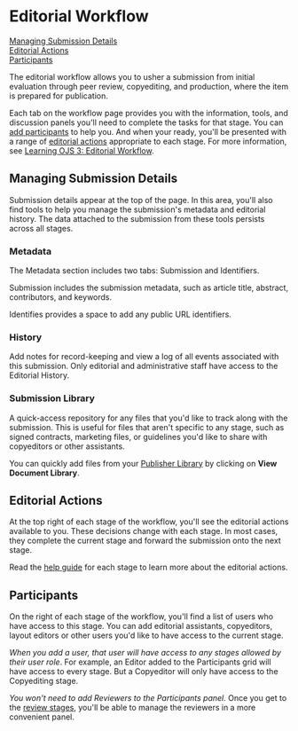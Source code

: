 # Editorial Workflow

[Managing Submission Details](editorial-workflow#manage-submission-details)  
[Editorial Actions](editorial-workflow#editorial-actions)  
[Participants](editorial-workflow#participants)

The editorial workflow allows you to usher a submission from initial evaluation through peer review, copyediting, and production, where the item is prepared for publication.

Each tab on the workflow page provides you with the information, tools, and discussion panels you'll need to complete the tasks for that stage. You can [add participants](editorial-workflow#participants) to help you. And when your ready, you'll be presented with a range of [editorial actions](editorial-workflow#editorial-actions) appropriate to each stage. For more information, see [Learning OJS 3: Editorial Workflow](https://docs.pkp.sfu.ca/learning-ojs/en/editorial-workflow).

## <a name="manage-submission-details"></a>Managing Submission Details

Submission details appear at the top of the page. In this area, you'll also find tools to help you manage the submission's metadata and editorial history. The data attached to the submission from these tools persists across all stages.

### <a name="metadata"></a>Metadata

The Metadata section includes two tabs: Submission and Identifiers.

Submission includes the submission metadata, such as article title, abstract, contributors, and keywords.

Identifies provides a space to add any public URL identifiers.

### <a name="editorial-history"></a>History

Add notes for record-keeping and view a log of all events associated with this submission. Only editorial and administrative staff have access to the Editorial History.

### <a name="submission-library"></a>Submission Library

A quick-access repository for any files that you'd like to track along with the submission. This is useful for files that aren't specific to any stage, such as signed contracts, marketing files, or guidelines you'd like to share with copyeditors or other assistants.

You can quickly add files from your [Publisher Library](settings#workflow-library) by clicking on **View Document Library**.

## <a name="editorial-actions"></a> Editorial Actions

At the top right of each stage of the workflow, you'll see the editorial actions available to you. These decisions change with each stage. In most cases, they complete the current stage and forward the submission onto the next stage.

Read the [help guide](https://docs.pkp.sfu.ca/learning-ojs/en/editorial-workflow) for each stage to learn more about the editorial actions.

## <a name="participants"></a>Participants

On the right of each stage of the workflow, you'll find a list of users who have access to this stage. You can add editorial assistants, copyeditors, layout editors or other users you'd like to have access to the current stage.

*When you add a user, that user will have access to any stages allowed by their user role*. For example, an Editor added to the Participants grid will have access to every stage. But a Copyeditor will only have access to the Copyediting stage.

*You won't need to add Reviewers to the Participants panel.* Once you get to the [review stages](editorial-workflow/review), you'll be able to manage the reviewers in a more convenient panel.
